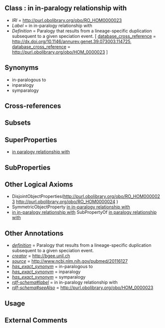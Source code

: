 
## Class : in in-paralogy relationship with

 * *IRI* = http://purl.obolibrary.org/obo/RO_HOM0000023
 * *Label* = in in-paralogy relationship with
 * *Definition* = Paralogy that results from a lineage-specific duplication subsequent to a given speciation event. [ [database_cross_reference](../../ef/oboInOwl#hasDbXref.md) = http://dx.doi.org/10.1146/annurev.genet.39.073003.114725, [database_cross_reference](../../ef/oboInOwl#hasDbXref.md) = http://purl.obolibrary.org/obo/HOM_0000023 ]

## Synonyms

 * in-paralogous to
 * inparalogy
 * symparalogy

## Cross-references


## Subsets


## SuperProperties

 * [in paralogy relationship with](../../RO/11/RO_HOM0000011.md)

## SubProperties


## Other Logical Axioms

 * DisjointObjectProperties(<http://purl.obolibrary.org/obo/RO_HOM0000023> <http://purl.obolibrary.org/obo/RO_HOM0000024> )
 * SymmetricObjectProperty [in in-paralogy relationship with](../../RO/23/RO_HOM0000023.md)
 * [in in-paralogy relationship with](../../RO/23/RO_HOM0000023.md) SubPropertyOf [in paralogy relationship with](../../RO/11/RO_HOM0000011.md)

## Other Annotations

 * *[definition](../../IAO/15/IAO_0000115.md)* = Paralogy that results from a lineage-specific duplication subsequent to a given speciation event.
 * *[creator](../../or/creator.md)* = http://bgee.unil.ch
 * *[source](../../ce/source.md)* = http://www.ncbi.nlm.nih.gov/pubmed/20116127
 * *[has_exact_synonym](../../ym/oboInOwl#hasExactSynonym.md)* = in-paralogous to
 * *[has_exact_synonym](../../ym/oboInOwl#hasExactSynonym.md)* = inparalogy
 * *[has_exact_synonym](../../ym/oboInOwl#hasExactSynonym.md)* = symparalogy
 * *[rdf-schema#label](../../el/rdf-schema#label.md)* = in in-paralogy relationship with
 * *[rdf-schema#seeAlso](../../so/rdf-schema#seeAlso.md)* = http://purl.obolibrary.org/obo/HOM_0000023

## Usage


## External Comments

